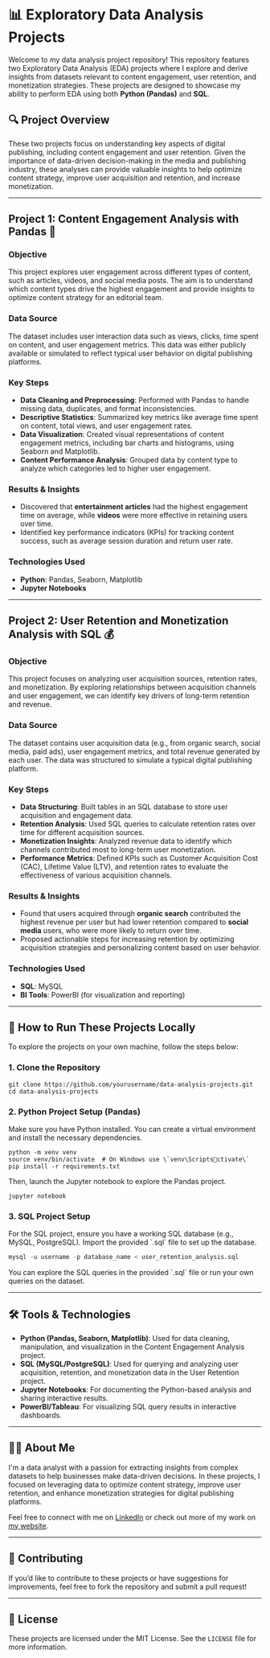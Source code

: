 
# 📊 Exploratory Data Analysis Projects

Welcome to my data analysis project repository! This repository features two Exploratory Data Analysis (EDA) projects where I explore and derive insights from datasets relevant to content engagement, user retention, and monetization strategies. These projects are designed to showcase my ability to perform EDA using both **Python (Pandas)** and **SQL**.

## 🔍 Project Overview

These two projects focus on understanding key aspects of digital publishing, including content engagement and user retention. Given the importance of data-driven decision-making in the media and publishing industry, these analyses can provide valuable insights to help optimize content strategy, improve user acquisition and retention, and increase monetization.

---

## Project 1: Content Engagement Analysis with Pandas 📰

### **Objective**
This project explores user engagement across different types of content, such as articles, videos, and social media posts. The aim is to understand which content types drive the highest engagement and provide insights to optimize content strategy for an editorial team.

### **Data Source**
The dataset includes user interaction data such as views, clicks, time spent on content, and user engagement metrics. This data was either publicly available or simulated to reflect typical user behavior on digital publishing platforms.

### **Key Steps**
- **Data Cleaning and Preprocessing**: Performed with Pandas to handle missing data, duplicates, and format inconsistencies.
- **Descriptive Statistics**: Summarized key metrics like average time spent on content, total views, and user engagement rates.
- **Data Visualization**: Created visual representations of content engagement metrics, including bar charts and histograms, using Seaborn and Matplotlib.
- **Content Performance Analysis**: Grouped data by content type to analyze which categories led to higher user engagement.

### **Results & Insights**
- Discovered that **entertainment articles** had the highest engagement time on average, while **videos** were more effective in retaining users over time.
- Identified key performance indicators (KPIs) for tracking content success, such as average session duration and return user rate.

### **Technologies Used**
- **Python**: Pandas, Seaborn, Matplotlib
- **Jupyter Notebooks**

---

## Project 2: User Retention and Monetization Analysis with SQL 💰

### **Objective**
This project focuses on analyzing user acquisition sources, retention rates, and monetization. By exploring relationships between acquisition channels and user engagement, we can identify key drivers of long-term retention and revenue.

### **Data Source**
The dataset contains user acquisition data (e.g., from organic search, social media, paid ads), user engagement metrics, and total revenue generated by each user. The data was structured to simulate a typical digital publishing platform.

### **Key Steps**
- **Data Structuring**: Built tables in an SQL database to store user acquisition and engagement data.
- **Retention Analysis**: Used SQL queries to calculate retention rates over time for different acquisition sources.
- **Monetization Insights**: Analyzed revenue data to identify which channels contributed most to long-term user monetization.
- **Performance Metrics**: Defined KPIs such as Customer Acquisition Cost (CAC), Lifetime Value (LTV), and retention rates to evaluate the effectiveness of various acquisition channels.

### **Results & Insights**
- Found that users acquired through **organic search** contributed the highest revenue per user but had lower retention compared to **social media** users, who were more likely to return over time.
- Proposed actionable steps for increasing retention by optimizing acquisition strategies and personalizing content based on user behavior.

### **Technologies Used**
- **SQL**: MySQL
- **BI Tools**: PowerBI (for visualization and reporting)

---

## 🚀 How to Run These Projects Locally

To explore the projects on your own machine, follow the steps below:

### 1. Clone the Repository
```
git clone https://github.com/yourusername/data-analysis-projects.git
cd data-analysis-projects
```

### 2. Python Project Setup (Pandas)
Make sure you have Python installed. You can create a virtual environment and install the necessary dependencies.

```
python -m venv venv
source venv/bin/activate  # On Windows use \`venv\Scriptsctivate\`
pip install -r requirements.txt
```

Then, launch the Jupyter notebook to explore the Pandas project.

```
jupyter notebook
```

### 3. SQL Project Setup
For the SQL project, ensure you have a working SQL database (e.g., MySQL, PostgreSQL). Import the provided \`.sql\` file to set up the database.

```sql
mysql -u username -p database_name < user_retention_analysis.sql
```

You can explore the SQL queries in the provided \`.sql\` file or run your own queries on the dataset.

---

## 🛠️ Tools & Technologies
- **Python (Pandas, Seaborn, Matplotlib)**: Used for data cleaning, manipulation, and visualization in the Content Engagement Analysis project.
- **SQL (MySQL/PostgreSQL)**: Used for querying and analyzing user acquisition, retention, and monetization data in the User Retention project.
- **Jupyter Notebooks**: For documenting the Python-based analysis and sharing interactive results.
- **PowerBI/Tableau**: For visualizing SQL query results in interactive dashboards.

---

## 👨‍💻 About Me
I'm a data analyst with a passion for extracting insights from complex datasets to help businesses make data-driven decisions. In these projects, I focused on leveraging data to optimize content strategy, improve user retention, and enhance monetization strategies for digital publishing platforms.

Feel free to connect with me on [LinkedIn](#) or check out more of my work on [my website](#).

---

## 🤝 Contributing
If you’d like to contribute to these projects or have suggestions for improvements, feel free to fork the repository and submit a pull request!

---

## 📄 License
These projects are licensed under the MIT License. See the `LICENSE` file for more information.

